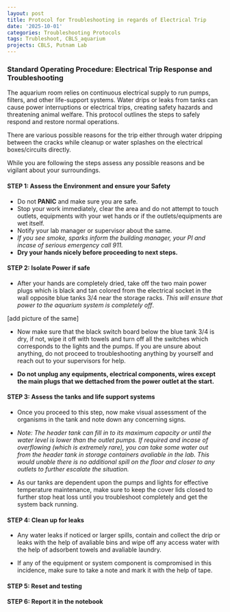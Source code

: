 ```yaml
---
layout: post
title: Protocol for Troubleshooting in regards of Electrical Trip
date: '2025-10-01'
categories: Troubleshooting Protocols
tags: Trubleshoot, CBLS_aquarium
projects: CBLS, Putnam Lab
---
```


### Standard Operating Procedure: Electrical Trip Response and Troubleshooting


The aquarium room relies on continuous electrical supply to run pumps, filters, and other life-support systems. Water drips or leaks from tanks can cause power interruptions or electrical trips, creating safety hazards and threatening animal welfare. This protocol outlines the steps to safely respond and restore normal operations.

There are various possible reasons for the trip either through water dripping between the cracks while cleanup or water splashes on the electrical boxes/circuits directly. 

While you are following the steps assess any possible reasons and be vigilant about your surroundings. 

#### STEP 1: Assess the Environment and ensure your Safety
   - Do not **PANIC** and make sure you are safe. 
   - Stop your work immediately, clear the area and do not attempt to touch outlets, equipments with your wet hands or if the outlets/equipments are wet itself. 
   - Notify your lab manager or supervisor about the same. 
   - *If you see smoke, sparks inform the building manager, your PI and incase of serious emergency call 911.*
   - **Dry your hands nicely before proceeding to next steps.**

#### STEP 2: Isolate Power if safe

  - After your hands are completely dried, take off the two main power plugs which is black and tan colored from the electrical socket in the wall opposite blue tanks 3/4 near the storage racks. *This will ensure that power to the aquarium system is completely off*.

  [add picture of the same]

  - Now make sure that the black switch board below the blue tank 3/4 is dry, if not, wipe it off with towels and turn off all the switches which corresponds to the lights and the pumps. If you are unsure about anything, do not proceed to troubleshooting anything by yourself and reach out to your supervisors for help. 

  - **Do not unplug any equipments, electrical components, wires except the main plugs that we dettached from the power outlet at the start.**
  
#### STEP 3: Assess the tanks and life support systems
 
 - Once you proceed to this step, now make visual assessment of the organisms in the tank and note down any concerning signs. 

 - *Note: The header tank can fill in to its maximum capacity or until the water level is lower than the outlet pumps. If required and incase of overflowing (which is extremely rare), you can take some water out from the header tank in storage containers avaliable in the lab. This would unable there is no additional spill on the floor and closer to any outlets to further escalate the situation.* 

 - As our tanks are dependent upon the pumps and lights for effective temperature maintenance, make sure to keep the cover lids closed to further stop heat loss until you troubleshoot completely and get the system back running.

#### STEP 4: Clean up for leaks

 - Any water leaks if noticed or larger spills, contain and collect the drip or leaks with the help of avaliable bins and wipe off any access water with the help of adsorbent towels and avaliable laundry. 

 - If any of the equipment or system component is compromised in this incidence, make sure to take a note and mark it with the help of tape.
 
#### STEP 5: Reset and testing



#### STEP 6: Report it in the notebook 

